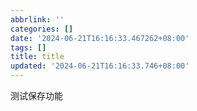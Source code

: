 ```yaml
---
abbrlink: ''
categories: []
date: '2024-06-21T16:16:33.467262+08:00'
tags: []
title: title
updated: '2024-06-21T16:16:33.746+08:00'
---
```

测试保存功能
